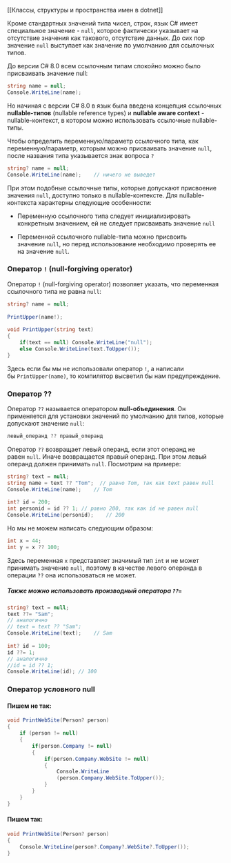 [[Классы, структуры и пространства имен в dotnet]]

Кроме стандартных значений типа чисел, строк, язык C# имеет специальное значение - `null`, которое фактически указывает на отсутствие значения как такового, отсутствие данных. До сих пор значение `null` выступает как значение по умолчанию для ссылочных типов.

До версии C# 8.0 всем ссылочным типам спокойно можно было присваивать значение null:

``` cs 
string name = null;
Console.WriteLine(name); 
```

Но начиная с версии C# 8.0 в язык была введена концепция ссылочных **nullable-типов** (nullable reference types) и **nullable aware context** - nullable-контекст, в котором можно использовать ссылочные nullable-типы.

Чтобы определить переменную/параметр ссылочного типа, как переменную/параметр, которым можно присваивать значение `null`, после названия типа указывается знак вопроса `?`

``` cs 
string? name = null;
Console.WriteLine(name);    // ничего не выведет
```

При этом подобные ссылочные типы, которые допускают присвоение значения `null`, доступно только в nullable-контексте. Для nullable-контекста характерны следующие особенности:

- Переменную ссылочного типа следует инициализировать конкретным значением, ей не следует присваивать значение `null`

- Переменной ссылочного nullable-типа можно присвоить значение `null`, но перед использование необходимо проверять ее на значение `null`.

### Оператор `!` (null-forgiving operator)

Оператор `!` (null-forgiving operator) позволяет указать, что переменная ссылочного типа не равна `null`:

``` cs 
string? name = null;
 
PrintUpper(name!);
 
void PrintUpper(string text)
{
    if(text == null) Console.WriteLine("null");
    else Console.WriteLine(text.ToUpper());
}
```

Здесь если бы мы не использовали оператор `!`, а написали бы `PrintUpper(name)`, то компилятор высветил бы нам предупреждение.

### Оператор ??

Оператор `??` называется оператором **null-объединения**. Он применяется для установки значений по умолчанию для типов, которые допускают значение `null`:

``` cs 
левый_операнд ?? правый_операнд
```

Оператор `??` возвращает левый операнд, если этот операнд не равен `null`. Иначе возвращается правый операнд. При этом левый операнд должен принимать `null`. Посмотрим на примере:

``` cs 
string? text = null;
string name = text ?? "Tom";  // равно Tom, так как text равен null
Console.WriteLine(name);    // Tom
 
int? id = 200;
int personid = id ?? 1; // равно 200, так как id не равен null
Console.WriteLine(personid);    // 200
```

Но мы не можем написать следующим образом:

``` cs 
int x = 44;
int y = x ?? 100;
```

Здесь переменная `x` представляет значимый тип `int` и не может принимать значение `null`, поэтому в качестве левого операнда в операции `??` она использоваться не может.

##### Также можно использовать производный оператора `??=`

``` cs 
string? text = null;
text ??= "Sam";
// аналогично
// text = text ?? "Sam";
Console.WriteLine(text);    // Sam
 
int? id = 100;
id ??= 1;
// аналогично
//id = id ?? 1;
Console.WriteLine(id); // 100
```

### Оператор условного null

#### Пишем **не** так:
``` cs 
void PrintWebSite(Person? person)
{
    if (person != null)
    {
        if(person.Company != null)
        {
            if(person.Company.WebSite != null)
            {
	            Console.WriteLine
	            (person.Company.WebSite.ToUpper());
            }
        }
    }
}
```
#### Пишем так:
``` cs 
void PrintWebSite(Person? person)
{
    Console.WriteLine(person?.Company?.WebSite?.ToUpper());
}
```

